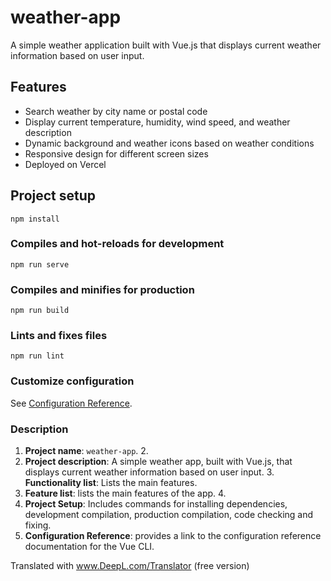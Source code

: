 # weather-app
A simple weather application built with Vue.js that displays current weather information based on user input.

## Features

- Search weather by city name or postal code
- Display current temperature, humidity, wind speed, and weather description
- Dynamic background and weather icons based on weather conditions
- Responsive design for different screen sizes
- Deployed on Vercel

## Project setup
```
npm install
```

### Compiles and hot-reloads for development
```
npm run serve
```

### Compiles and minifies for production
```
npm run build
```

### Lints and fixes files
```
npm run lint
```

### Customize configuration
See [Configuration Reference](https://cli.vuejs.org/config/).

### Description

1. **Project name**: `weather-app`. 2.
2. **Project description**: A simple weather app, built with Vue.js, that displays current weather information based on user input. 3. **Functionality list**: Lists the main features.
3. **Feature list**: lists the main features of the app. 4.
4. **Project Setup**: Includes commands for installing dependencies, development compilation, production compilation, code checking and fixing.
5. **Configuration Reference**: provides a link to the configuration reference documentation for the Vue CLI.

Translated with www.DeepL.com/Translator (free version)